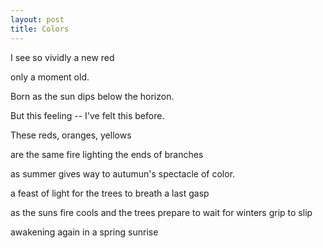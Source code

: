 ```yaml
---
layout: post
title: Colors
---
```


I see
so vividly
a new red

only a moment old.

Born as the sun
dips below the horizon.

But this feeling --
I've felt this before.

These reds, oranges, yellows

are the same fire
lighting the ends of branches

as summer gives way to
autumun's spectacle of color.

a feast of light for the trees
to breath
a last gasp

as the suns fire cools
and the trees prepare to wait
for winters grip to slip

awakening again
in a spring sunrise
